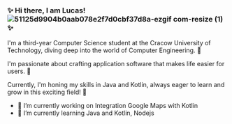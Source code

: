 ### ✨ Hi there, I am Lucas!  ![51125d9904b0aab078e2f7d0cbf37d8a-ezgif com-resize (1)](https://github.com/LukaszKrolicki/LukaszKrolicki/assets/54467678/9f469b11-830d-46d8-aa05-6ba2f141c783) ✨
I'm a third-year Computer Science student at the Cracow University of Technology, diving deep into the world of Computer Engineering.  :european_post_office:


I'm passionate about crafting application software that makes life easier for users. :iphone:


Currently, I'm honing my skills in Java and Kotlin, always eager to learn and grow in this exciting field! 🚀


- 🔭 I’m currently working on Integration Google Maps with Kotlin
- 🌱 I’m currently learning Java and Kotlin, Nodejs
<!--
**LukaszKrolicki/LukaszKrolicki** is a ✨ _special_ ✨ repository because its `README.md`![Uploading 51125d9904b0aab078e2f7d0cbf37d8a.gif…]()
 (this file) appears on your GitHub profile.

Here are some ideas to get you started:

- 🔭 I’m currently working on ...
- 🌱 I’m currently learning ...
- 👯 I’m looking to collaborate on ...
- 🤔 I’m looking for help with ...
- 💬 Ask me about ...
- 📫 How to reach me: ...
- 😄 Pronouns: ...
- ⚡ Fun fact: ...
-->
